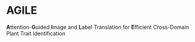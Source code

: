 # AGILE
**A**ttention-**G**uided **I**mage and **L**abel Translation for **E**fficient Cross-Domain Plant Trait Identification
